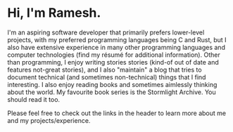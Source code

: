 # Hi, I'm Ramesh.

 I'm an aspiring software developer that primarily prefers lower-level projects, with my preferred programming languages being C and Rust, but I also have extensive experience in many other programming languages and computer technologies (find my résumé for additional information). Other than programming, I enjoy writing stories stories (kind-of out of date and features not-great stories), and I also "maintain" a blog that tries to document technical (and sometimes non-technical) things that I find interesting. I also enjoy reading books and sometimes aimlessly thinking about the world. My favourite book series is the Stormlight Archive. You should read it too. 
 
Please feel free to check out the links in the header to learn more about me and my projects/experience.
